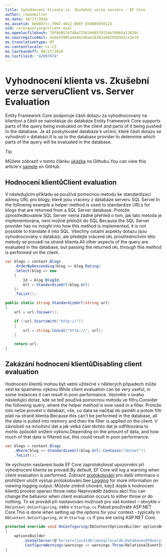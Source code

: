 ```yaml
---
title: Vyhodnocení klienta vs. Zkušební verze serveru – EF Core
author: rowanmiller
ms.date: 10/27/2016
ms.assetid: 8b6697cc-7067-4dc2-8007-85d80503d123
uid: core/querying/client-eval
ms.openlocfilehash: 78f8d9576748a725634665f915def80b5a13820c
ms.sourcegitcommit: dadee5905ada9ecdbae28363a682950383ce3e10
ms.translationtype: MT
ms.contentlocale: cs-CZ
ms.lasthandoff: 08/27/2018
ms.locfileid: "42997874"
---
```

# <a name="client-vs-server-evaluation"></a><span data-ttu-id="d2b73-102">Vyhodnocení klienta vs. Zkušební verze serveru</span><span class="sxs-lookup"><span data-stu-id="d2b73-102">Client vs. Server Evaluation</span></span>

<span data-ttu-id="d2b73-103">Entity Framework Core podporuje částí dotazu za vyhodnocovaný na klientovi a částí se nainstaluje do databáze.</span><span class="sxs-lookup"><span data-stu-id="d2b73-103">Entity Framework Core supports parts of the query being evaluated on the client and parts of it being pushed to the database.</span></span> <span data-ttu-id="d2b73-104">Je až poskytovatel databáze k určení, které části dotazu se vyhodnotí v databázi.</span><span class="sxs-lookup"><span data-stu-id="d2b73-104">It is up to the database provider to determine which parts of the query will be evaluated in the database.</span></span>

> [!TIP]  
> <span data-ttu-id="d2b73-105">Můžete zobrazit v tomto článku [ukázka](https://github.com/aspnet/EntityFramework.Docs/tree/master/samples/core/Querying) na Githubu.</span><span class="sxs-lookup"><span data-stu-id="d2b73-105">You can view this article's [sample](https://github.com/aspnet/EntityFramework.Docs/tree/master/samples/core/Querying) on GitHub.</span></span>

## <a name="client-evaluation"></a><span data-ttu-id="d2b73-106">Hodnocení klientů</span><span class="sxs-lookup"><span data-stu-id="d2b73-106">Client evaluation</span></span>

<span data-ttu-id="d2b73-107">V následujícím příkladu se používá pomocnou metodu ke standardizaci adresy URL pro blogy, které jsou vráceny z databáze serveru SQL Server.</span><span class="sxs-lookup"><span data-stu-id="d2b73-107">In the following example a helper method is used to standardize URLs for blogs that are returned from a SQL Server database.</span></span> <span data-ttu-id="d2b73-108">Protože zprostředkovatele SQL Server nemá žádné přehled o tom, jak tato metoda je implementována, není možné přeložit do SQL.</span><span class="sxs-lookup"><span data-stu-id="d2b73-108">Because the SQL Server provider has no insight into how this method is implemented, it is not possible to translate it into SQL.</span></span> <span data-ttu-id="d2b73-109">Všechny ostatní aspekty dotazu jsou vyhodnocovány v databázi, ale předejte vrácené `URL` prostřednictvím této metody se provádí na straně klienta.</span><span class="sxs-lookup"><span data-stu-id="d2b73-109">All other aspects of the query are evaluated in the database, but passing the returned `URL` through this method is performed on the client.</span></span>

<!-- [!code-csharp[Main](samples/core/Querying/Querying/ClientEval/Sample.cs?highlight=6)] -->
``` csharp
var blogs = context.Blogs
    .OrderByDescending(blog => blog.Rating)
    .Select(blog => new
    {
        Id = blog.BlogId,
        Url = StandardizeUrl(blog.Url)
    })
    .ToList();
```

<!-- [!code-csharp[Main](samples/core/Querying/Querying/ClientEval/Sample.cs)] -->
``` csharp
public static string StandardizeUrl(string url)
{
    url = url.ToLower();

    if (!url.StartsWith("http://"))
    {
        url = string.Concat("http://", url);
    }

    return url;
}
```

## <a name="disabling-client-evaluation"></a><span data-ttu-id="d2b73-110">Zakázání hodnocení klientů</span><span class="sxs-lookup"><span data-stu-id="d2b73-110">Disabling client evaluation</span></span>

<span data-ttu-id="d2b73-111">Hodnocení klientů mohou být velmi užitečné v některých případech může vést ke špatnému výkonu.</span><span class="sxs-lookup"><span data-stu-id="d2b73-111">While client evaluation can be very useful, in some instances it can result in poor performance.</span></span> <span data-ttu-id="d2b73-112">Vezměte v úvahu následující dotaz, kde se teď používá pomocnou metodu ve filtru.</span><span class="sxs-lookup"><span data-stu-id="d2b73-112">Consider the following query, where the helper method is now used in a filter.</span></span> <span data-ttu-id="d2b73-113">Protože toto nelze provést v databázi, vše, co data se načítají do paměti a potom filtr platí na straně klienta.</span><span class="sxs-lookup"><span data-stu-id="d2b73-113">Because this can't be performed in the database, all the data is pulled into memory and then the filter is applied on the client.</span></span> <span data-ttu-id="d2b73-114">V závislosti na množství dat a jak velká část těchto dat je odfiltrována to mohlo způsobit snížení výkonu.</span><span class="sxs-lookup"><span data-stu-id="d2b73-114">Depending on the amount of data, and how much of that data is filtered out, this could result in poor performance.</span></span>

<!-- [!code-csharp[Main](samples/core/Querying/Querying/ClientEval/Sample.cs)] -->
``` csharp
var blogs = context.Blogs
    .Where(blog => StandardizeUrl(blog.Url).Contains("dotnet"))
    .ToList();
```

<span data-ttu-id="d2b73-115">Ve výchozím nastavení bude EF Core zaprotokolovat upozornění při vyhodnocení klienta se provádí.</span><span class="sxs-lookup"><span data-stu-id="d2b73-115">By default, EF Core will log a warning when client evaluation is performed.</span></span> <span data-ttu-id="d2b73-116">Zobrazit [protokolování](../miscellaneous/logging.md) pro další informace o prohlížení uložit výstup protokolování.</span><span class="sxs-lookup"><span data-stu-id="d2b73-116">See [Logging](../miscellaneous/logging.md) for more information on viewing logging output.</span></span> <span data-ttu-id="d2b73-117">Můžete změnit chování, když dojde k hodnocení klientů provést operaci throw nebo Neprovádět žádnou akci.</span><span class="sxs-lookup"><span data-stu-id="d2b73-117">You can change the behavior when client evaluation occurs to either throw or do nothing.</span></span> <span data-ttu-id="d2b73-118">To se provádí při nastavování možnosti pro váš kontext – obvykle v `DbContext.OnConfiguring`, nebo v `Startup.cs` Pokud používáte ASP.NET Core.</span><span class="sxs-lookup"><span data-stu-id="d2b73-118">This is done when setting up the options for your context - typically in `DbContext.OnConfiguring`, or in `Startup.cs` if you are using ASP.NET Core.</span></span>

<!-- [!code-csharp[Main](samples/core/Querying/Querying/ClientEval/ThrowOnClientEval/BloggingContext.cs?highlight=5)] -->
``` csharp
protected override void OnConfiguring(DbContextOptionsBuilder optionsBuilder)
{
    optionsBuilder
        .UseSqlServer(@"Server=(localdb)\mssqllocaldb;Database=EFQuerying;Trusted_Connection=True;")
        .ConfigureWarnings(warnings => warnings.Throw(RelationalEventId.QueryClientEvaluationWarning));
}
```
